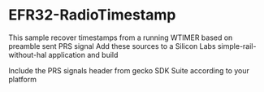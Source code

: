 # EFR32-RadioTimestamp

This sample recover timestamps from a running WTIMER based on preamble sent PRS signal
Add these sources to a Silicon Labs simple-rail-without-hal application and build

Include the PRS signals header from gecko SDK Suite according to your platform

